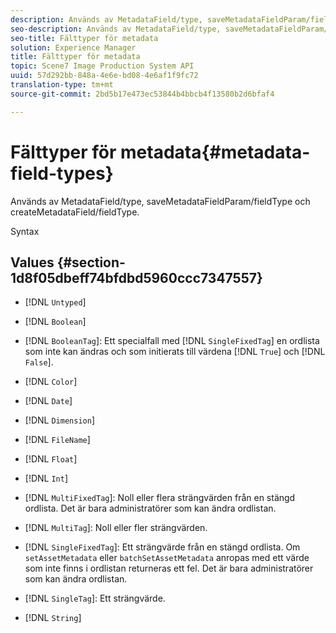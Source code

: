 ```yaml
---
description: Används av MetadataField/type, saveMetadataFieldParam/fieldType och createMetadataField/fieldType.
seo-description: Används av MetadataField/type, saveMetadataFieldParam/fieldType och createMetadataField/fieldType.
seo-title: Fälttyper för metadata
solution: Experience Manager
title: Fälttyper för metadata
topic: Scene7 Image Production System API
uuid: 57d292bb-848a-4e6e-bd08-4e6af1f9fc72
translation-type: tm+mt
source-git-commit: 2bd5b17e473ec53844b4bbcb4f13580b2d6bfaf4

---
```



# Fälttyper för metadata{#metadata-field-types}

Används av MetadataField/type, saveMetadataFieldParam/fieldType och createMetadataField/fieldType.

Syntax

## Values {#section-1d8f05dbeff74bfdbd5960ccc7347557}

* [!DNL `Untyped`]
* [!DNL `Boolean`]
* [!DNL `BooleanTag`]: Ett specialfall med [!DNL `SingleFixedTag`] en ordlista som inte kan ändras och som initierats till värdena [!DNL `True`] och [!DNL `False`].

* [!DNL `Color`]
* [!DNL `Date`]
* [!DNL `Dimension`]
* [!DNL `FileName`]
* [!DNL `Float`]
* [!DNL `Int`]
* [!DNL `MultiFixedTag`]: Noll eller flera strängvärden från en stängd ordlista. Det är bara administratörer som kan ändra ordlistan.
* [!DNL `MultiTag`]: Noll eller fler strängvärden.
* [!DNL `SingleFixedTag`]: Ett strängvärde från en stängd ordlista. Om `setAssetMetadata` eller `batchSetAssetMetadata` anropas med ett värde som inte finns i ordlistan returneras ett fel. Det är bara administratörer som kan ändra ordlistan.

* [!DNL `SingleTag`]: Ett strängvärde.
* [!DNL `String`]

